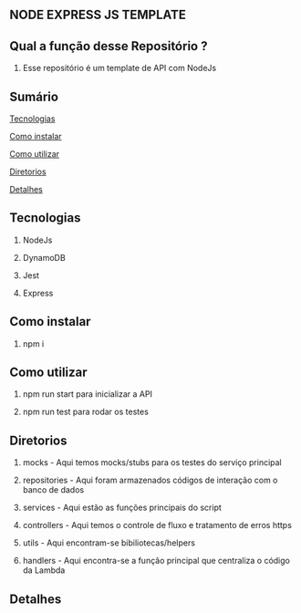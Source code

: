## NODE EXPRESS JS TEMPLATE

## Qual a função desse Repositório ?

1. Esse repositório é um template de API com NodeJs

## Sumário

[Tecnologias](#tecnologias)

[Como instalar](#como-instalar)

[Como utilizar](#como-utilizar)

[Diretorios](#diretorios)

[Detalhes](#detalhes)

## Tecnologias

1. NodeJs

2. DynamoDB

3. Jest

4. Express

## Como instalar

1. npm i

## Como utilizar

1. npm run start para inicializar a API

2. npm run test para rodar os testes

## Diretorios

1. mocks - Aqui temos mocks/stubs para os testes do serviço principal

2. repositories - Aqui foram armazenados códigos de interação com o banco de dados

3. services - Aqui estão as funções principais do script

4. controllers - Aqui temos o controle de fluxo e tratamento de erros https

5. utils - Aqui encontram-se bibiliotecas/helpers

6. handlers - Aqui encontra-se a função principal que centraliza o código da Lambda

## Detalhes
